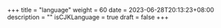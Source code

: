 +++
title = "language"
weight = 60
date = 2023-06-28T20:13:23+08:00
description = ""
isCJKLanguage = true
draft = false
+++